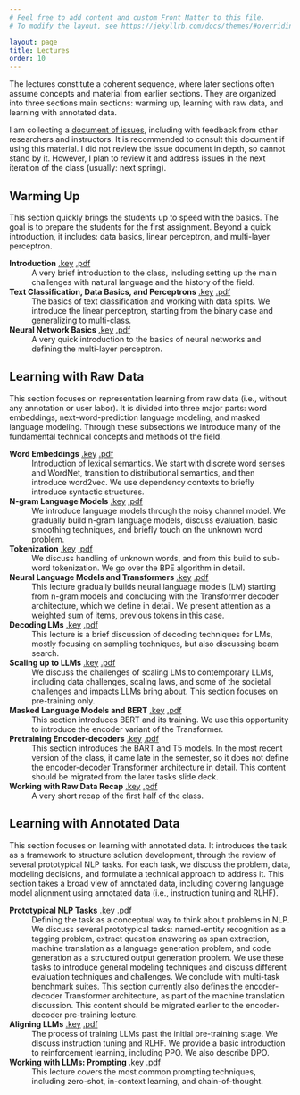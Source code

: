 ```yaml
---
# Feel free to add content and custom Front Matter to this file.
# To modify the layout, see https://jekyllrb.com/docs/themes/#overriding-theme-defaults

layout: page
title: Lectures
order: 10
---
```


The lectures constitute a coherent sequence, where later sections often assume concepts and material from earlier sections. They are organized into three sections main sections: warming up, learning with raw data, and learning with annotated data. 

I am collecting a [document of issues](https://docs.google.com/document/d/1aAYaRvR1BauC4RS5TzCeM4fCbTbnPwQVcjlMAVMlTjU/edit?usp=sharing), including with feedback from other researchers and instructors. It is recommended to consult this document if using this material. I did not review the issue document in depth, so cannot stand by it. However, I plan to review it and address issues in the next iteration of the class (usually: next spring). 

## Warming Up

This section quickly brings the students up to speed with the basics. The goal is to prepare the students for the first assignment. Beyond a quick introduction, it includes: data basics, linear perceptron, and multi-layer perceptron.

<dl>
<dt><strong>Introduction</strong> <a href="/lectures/01 - intro.key"><span class="badge text-bg-primary">.key</span></a> <a href="/lectures/01 - intro.pdf"><span class="badge text-bg-success">.pdf</span></a></dt>
<dd>A very brief introduction to the class, including setting up the main challenges with natural language and the history of the field.</dd>
<dt><strong>Text Classification, Data Basics, and Perceptrons</strong> <a href="/lectures/02%20-%20data%20basics%20and%20perceptron.key"><span class="badge text-bg-primary">.key</span></a> <a href="/lectures/02%20-%20data%20basics%20and%20perceptron.pdf"><span class="badge text-bg-success">.pdf</span></a></dt>
<dd>The basics of text classification and working with data splits. We introduce the linear perceptron, starting from the binary case and generalizing to multi-class.</dd>
<dt><strong>Neural Network Basics</strong> <a href="/lectures/03%20-%20neural%20networks.key"><span class="badge text-bg-primary">.key</span></a> <a href="/lectures/03%20-%20neural%20networks.pdf"><span class="badge text-bg-success">.pdf</span></a></dt>
<dd>A very quick introduction to the basics of neural networks and defining the multi-layer perceptron.</dd>
</dl>

## Learning with Raw Data

This section focuses on representation learning from raw data (i.e., without any annotation or user labor). It is divided into three major parts: word embeddings, next-word-prediction language modeling, and masked language modeling. Through these subsections we introduce many of the fundamental technical concepts and methods of the field.

<dl>
<dt><strong>Word Embeddings</strong> <a href="/lectures/04%20-%20word%20embeddings.key"><span class="badge text-bg-primary">.key</span></a> <a href="/lectures/04%20-%20word%20embeddings.pdf"><span class="badge text-bg-success">.pdf</span></a></dt>
<dd>Introduction of lexical semantics. We start with discrete word senses and WordNet, transition to distributional semantics, and then introduce word2vec. We use dependency contexts to briefly introduce syntactic structures.</dd>
<dt><strong>N-gram Language Models</strong> <a href="/lectures/05%20-%20language%20models.key"><span class="badge text-bg-primary">.key</span></a> <a href="/lectures/05%20-%20language%20models.pdf"><span class="badge text-bg-success">.pdf</span></a></dt>
<dd>We introduce language models through the noisy channel model. We gradually build n-gram language models, discuss evaluation, basic smoothing techniques, and briefly touch on the unknown word problem.</dd>
<dt><strong>Tokenization</strong> <a href="/lectures/06%20-%20tokenization.key"><span class="badge text-bg-primary">.key</span></a> <a href="/lectures/06%20-%20tokenization.pdf"><span class="badge text-bg-success">.pdf</span></a></dt>
<dd>We discuss handling of unknown words, and from this build to sub-word tokenization. We go over the BPE algorithm in detail.</dd>
<dt><strong>Neural Language Models and Transformers</strong> <a href="/lectures/07%20-%20neural%20lms%20and%20transformers.key"><span class="badge text-bg-primary">.key</span></a> <a href="/lectures/07%20-%20neural%20lms%20and%20transformers.pdf"><span class="badge text-bg-success">.pdf</span></a></dt>
<dd>This lecture gradually builds neural language models (LM) starting from n-gram models and concluding with the Transformer decoder architecture, which we define in detail. We present attention as a weighted sum of items, previous tokens in this case.</dd>
<dt><strong>Decoding LMs</strong> <a href="/lectures/08%20-%20decoding%20lms.key"><span class="badge text-bg-primary">.key</span></a> <a href="/lectures/08%20-%20decoding%20lms.pdf"><span class="badge text-bg-success">.pdf</span></a></dt>
<dd>This lecture is a brief discussion of decoding techniques for LMs, mostly focusing on sampling techniques, but also discussing beam search.</dd>
<dt><strong>Scaling up to LLMs</strong> <a href="/lectures/09%20-%20scaling%20up%20to%20llms.key"><span class="badge text-bg-primary">.key</span></a> <a href="/lectures/09%20-%20scaling%20up%20to%20llms.pdf"><span class="badge text-bg-success">.pdf</span></a></dt>
<dd>We discuss the challenges of scaling LMs to contemporary LLMs, including data challenges, scaling laws, and some of the societal challenges and impacts LLMs bring about. This section focuses on pre-training only.</dd>
<dt><strong>Masked Language Models and BERT</strong> <a href="/lectures/10%20-%20masked%20lms.key"><span class="badge text-bg-primary">.key</span></a> <a href="/lectures/10%20-%20masked%20lms.pdf"><span class="badge text-bg-success">.pdf</span></a></dt>
<dd>This section introduces BERT and its training. We use this opportunity to introduce the encoder variant of the Transformer.</dd>
<dt><strong>Pretraining Encoder-decoders</strong> <a href="/lectures/11%20-%20encdec%20pretrain.key"><span class="badge text-bg-primary">.key</span></a> <a href="/lectures/11%20-%20encdec%20pretrain.pdf"><span class="badge text-bg-success">.pdf</span></a></dt>
<dd>This section introduces the BART and T5 models. In the most recent version of the class, it came late in the semester, so it does not define the encoder-decoder Transformer architecture in detail. This content should be migrated from the later tasks slide deck.</dd>
<dt><strong>Working with Raw Data Recap</strong> <a href="/lectures/12%20-%20raw%20data%20recap.key"><span class="badge text-bg-primary">.key</span></a> <a href="/lectures/12%20-%20raw%20data%20recap.pdf"><span class="badge text-bg-success">.pdf</span></a></dt>
<dd>A very short recap of the first half of the class.</dd>
</dl>

## Learning with Annotated Data

This section focuses on learning with annotated data. It introduces the task as a framework to structure solution development, through the review of several prototypical NLP tasks. For each task, we discuss the problem, data, modeling decisions, and formulate a technical approach to address it. This section takes a broad view of annotated data, including covering language model alignment using annotated data (i.e., instruction tuning and RLHF).

<dl>
<dt><strong>Prototypical NLP Tasks</strong> <a href="/lectures/13%20-%20tasks.key"><span class="badge text-bg-primary">.key</span></a> <a href="/lectures/13%20-%20tasks.pdf"><span class="badge text-bg-success">.pdf</span></a></dt>
<dd>Defining the task as a conceptual way to think about problems in NLP. We discuss several prototypical tasks: named-entity recognition as a tagging problem, extract question answering as span extraction, machine translation as a language generation problem, and code generation as a structured output generation problem. We use these tasks to introduce general modeling techniques and discuss different evaluation techniques and challenges. We conclude with multi-task benchmark suites. This section currently also defines the encoder-decoder Transformer architecture, as part of the machine translation discussion. This content should be migrated earlier to the encoder-decoder pre-training lecture.</dd>
<dt><strong>Aligning LLMs</strong> <a href="/lectures/14%20-%20aligning%20llms.key"><span class="badge text-bg-primary">.key</span></a> <a href="/lectures/14%20-%20aligning%20llms.pdf"><span class="badge text-bg-success">.pdf</span></a></dt>
<dd>The process of training LLMs past the initial pre-training stage. We discuss instruction tuning and RLHF. We provide a basic introduction to reinforcement learning, including PPO. We also describe DPO.</dd>
<dt><strong>Working with LLMs: Prompting</strong> <a href="/lectures/15%20-%20prompting.key"><span class="badge text-bg-primary">.key</span></a> <a href="/lectures/15%20-%20prompting.pdf"><span class="badge text-bg-success">.pdf</span></a></dt>
<dd>This lecture covers the most common prompting techniques, including zero-shot, in-context learning, and chain-of-thought.</dd>
</dl>
